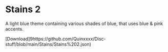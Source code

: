# Stains 2
A light blue theme containing various shades of blue, that uses blue & pink accents.

[Download]9https://github.com/Quinxxxx/Disc-stuff/blob/main/Stains/Stains%202.json)
